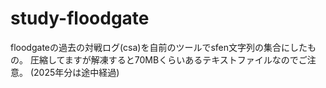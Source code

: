 # study-floodgate
floodgateの過去の対戦ログ(csa)を自前のツールでsfen文字列の集合にしたもの。
圧縮してますが解凍すると70MBくらいあるテキストファイルなのでご注意。
(2025年分は途中経過)
